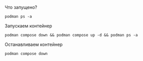 Что запущено?
```shell
podman ps -a
```

Запускаем контейнер
```shell
podman compose down && podman compose up -d && podman ps -a
```

Останавливаем контейнер
```shell
podman compose down
```